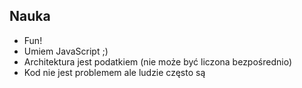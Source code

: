 ## Nauka

- Fun!
- Umiem JavaScript ;)
- Architektura jest podatkiem (nie może być liczona bezpośrednio)
- Kod nie jest problemem ale ludzie często są
